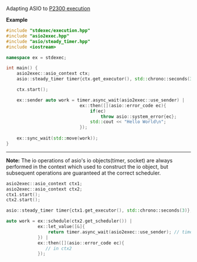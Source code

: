 Adapting ASIO to [P2300 execution](https://github.com/NVIDIA/stdexec)

**Example**
```c++
#include "stdexec/execution.hpp"
#include "asio2exec.hpp"
#include "asio/steady_timer.hpp"
#include <iostream>

namespace ex = stdexec;

int main() {
    asio2exec::asio_context ctx;
    asio::steady_timer timer{ctx.get_executor(), std::chrono::seconds(3)};

    ctx.start();

    ex::sender auto work = timer.async_wait(asio2exec::use_sender) |
                            ex::then([](asio::error_code ec){
                                if(ec)
                                    throw asio::system_error{ec};
                                std::cout << "Hello World\n";
                            });
    
    ex::sync_wait(std::move(work));
}

```
---
**Note:**
The io operations of asio's io objects(timer, socket) are always performed in the context which used to construct the io object, but subsequent operations are guaranteed at the correct scheduler.

```c++
asio2exec::asio_context ctx1;
asio2exec::asio_context ctx2;
ctx1.start();
ctx2.start();

asio::steady_timer timer{ctx1.get_executor(), std::chrono::seconds(3)};

auto work = ex::schedule(ctx2.get_scheduler()) |
            ex::let_value([&]{
                return timer.async_wait(asio2exec::use_sender); // timer waiting in ctx1
            }) |
            ex::then([](asio::error_code ec){
               // in ctx2 
            });
```